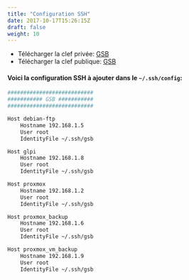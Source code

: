 ```yaml
---
title: "Configuration SSH"
date: 2017-10-17T15:26:15Z
draft: false
weight: 10
---
```



- Télécharger la clef privée: [GSB](/SSH/gsb) 
- Télécharger la clef publique: [GSB](/SSH/gsb.pub) 

#### Voici la configuration SSH à ajouter dans le `~/.ssh/config`:
```bash  
###########################
########### GSB ###########
###########################

Host debian-ftp
	Hostname 192.168.1.5
	User root
	IdentityFile ~/.ssh/gsb 

Host glpi
	Hostname 192.168.1.8
	User root
	IdentityFile ~/.ssh/gsb 

Host proxmox
	Hostname 192.168.1.2
	User root
	IdentityFile ~/.ssh/gsb 

Host proxmox_backup
	Hostname 192.168.1.6
	User root
	IdentityFile ~/.ssh/gsb 

Host proxmox_vm_backup
	Hostname 192.168.1.9
	User root
	IdentityFile ~/.ssh/gsb 
```

